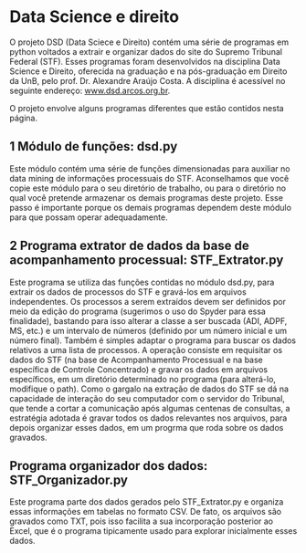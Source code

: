 # Data Science e direito
O projeto DSD (Data Sciece e Direito) contém uma série de programas em python voltados a extrair e organizar dados do site do Supremo Tribunal Federal (STF).
Esses programas foram desenvolvidos na disciplina Data Science e Direito, oferecida na graduação e na pós-graduação em Direito da UnB, pelo prof. Dr. Alexandre Araújo Costa.
A disciplina é acessível no seguinte endereço: www.dsd.arcos.org.br.

O projeto envolve alguns programas diferentes que estão contidos nesta página.

## 1 Módulo de funções: dsd.py
Este módulo contém uma série de funções dimensionadas para auxiliar no data mining de informações processuais do STF. Aconselhamos que você copie este módulo para o seu diretório de trabalho, ou para o diretório no qual você pretende armazenar os demais programas deste projeto. Esse passo é importante porque os demais programas dependem deste módulo para que possam operar adequadamente.

## 2 Programa extrator de dados da base de acompanhamento processual: STF_Extrator.py
Este programa se utiliza das funções contidas no módulo dsd.py, para extrair os dados de processos do STF e gravá-los em arquivos independentes.
Os processos a serem extraídos devem ser definidos por meio da edição do programa (sugerimos o uso do Spyder para essa finalidade), bastando para isso alterar a classe a ser buscada (ADI, ADPF, MS, etc.) e um intervalo de números (definido por um número inicial e um número final).
Também é simples adaptar o programa para buscar os dados relativos a uma lista de processos.
A operação consiste em requisitar os dados do STF (na base de Acompanhamento Processual e na base específica de Controle Concentrado) e gravar os dados em arquivos específicos, em um diretório determinado no programa (para alterá-lo, modifique o path).
Como o gargalo na extração de dados do STF se dá na capacidade de interação do seu computador com o servidor do Tribunal, que tende a cortar a comunicação após algumas centenas de consultas, a estratégia adotada é gravar todos os dados relevantes nos arquivos, para depois organizar esses dados, em um progrma que roda sobre os dados gravados.

## Programa organizador dos dados: STF_Organizador.py
Este programa parte dos dados gerados pelo STF_Extrator.py e organiza essas informações em tabelas no formato CSV. De fato, os arquivos são gravados como TXT, pois isso facilita a sua incorporação posterior ao Excel, que é o programa tipicamente usado para explorar inicialmente esses dados.

